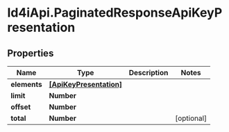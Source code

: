 # Id4iApi.PaginatedResponseApiKeyPresentation

## Properties
Name | Type | Description | Notes
------------ | ------------- | ------------- | -------------
**elements** | [**[ApiKeyPresentation]**](ApiKeyPresentation.md) |  | 
**limit** | **Number** |  | 
**offset** | **Number** |  | 
**total** | **Number** |  | [optional] 


